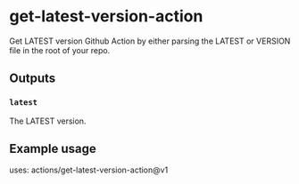# get-latest-version-action

Get LATEST version Github Action by either parsing the LATEST or VERSION file in the root of your repo.

## Outputs

### `latest`

The LATEST version.

## Example usage

uses: actions/get-latest-version-action@v1
